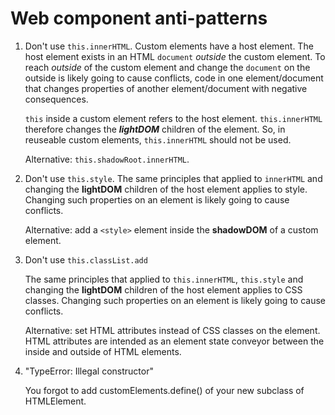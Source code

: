 # Web component anti-patterns

1. Don't use `this.innerHTML`.
   Custom elements have a host element. 
   The host element exists in an HTML `document` *outside* the custom element.
   To reach *outside* of the custom element and change the `document` on the outside 
   is likely going to cause conflicts, code in one element/document that changes properties
   of another element/document with negative consequences.
   
   `this` inside a custom element refers to the host element.
   `this.innerHTML` therefore changes the ***lightDOM*** children of the element.
   So, in reuseable custom elements, `this.innerHTML` should not be used.
   
   Alternative: `this.shadowRoot.innerHTML`.
   
2. Don't use `this.style`.
   The same principles that applied to `innerHTML` and changing the **lightDOM** children 
   of the host element applies to style.
   Changing such properties on an element is likely going to cause conflicts.
   
   Alternative: add a `<style>` element inside the **shadowDOM** of a custom element.
   
3. Don't use `this.classList.add`

   The same principles that applied to `this.innerHTML`, `this.style` 
   and changing the **lightDOM** children of the host element applies to CSS classes.
   Changing such properties on an element is likely going to cause conflicts.
   
   Alternative: set HTML attributes instead of CSS classes on the element. 
   HTML attributes are intended as an element state conveyor between the inside and outside of HTML elements.
   
4. "TypeError: Illegal constructor"
   
   You forgot to add customElements.define() of your new subclass of HTMLElement.